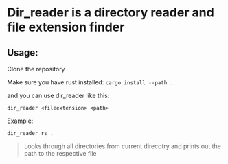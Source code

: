 # Dir_reader is a directory reader and file extension finder

## Usage:

Clone the repository

Make sure you have rust installed:
`cargo install --path .` 

and you can use dir_reader like this:

```
dir_reader <fileextension> <path>
```

Example:
```
dir_reader rs .
```
> Looks through all directories from current direcotry and prints out the path to the respective file 
